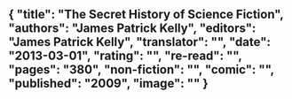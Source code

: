 {
 "title": "The Secret History of Science Fiction",
 "authors": "James Patrick Kelly",
 "editors": "James Patrick Kelly",
 "translator": "",
 "date": "2013-03-01",
 "rating": "",
 "re-read": "",
 "pages": "380",
 "non-fiction": "",
 "comic": "",
 "published": "2009",
 "image": ""
}
---

